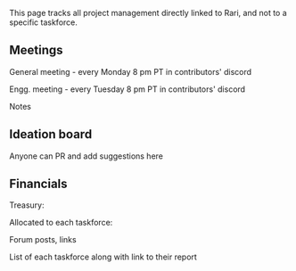 This page tracks all project management directly linked to Rari, and not to a specific taskforce.

## Meetings

General meeting - every Monday 8 pm PT in contributors' discord

Engg. meeting - every Tuesday 8 pm PT in contributors' discord

Notes

## Ideation board

Anyone can PR and add suggestions here

## Financials

Treasury:

Allocated to each taskforce:

Forum posts, links

List of each taskforce along with link to their report
